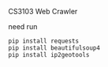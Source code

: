 CS3103 Web Crawler

need run 
``` 
pip install requests
pip install beautifulsoup4
pip install ip2geotools
```
